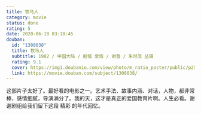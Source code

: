 ```yaml
---
title: 牧马人
category: movie
status: done
rating: 5
date: 2020-06-18 03:18:45
douban:
  id: "1308038"
  title: 牧马人
  subtitle: 1982 / 中国大陆 / 剧情 爱情 / 谢晋 / 朱时茂 丛珊
  rating: 9.1
  cover: https://img1.doubanio.com/view/photo/m_ratio_poster/public/p2517627958.jpg
  link: https://movie.douban.com/subject/1308038/
---
```


这部片子太好了。最好看的电影之一。艺术手法、故事内涵、对话，人物，都非常棒，感情细腻，导演满分了。我的天，这才是真正的爱国教育片啊。人生必看。谢谢剧组给我们留下这段 精彩 的年代回忆。